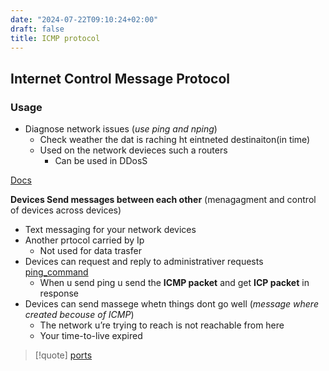 ```yaml
---
date: "2024-07-22T09:10:24+02:00"
draft: false
title: ICMP protocol
---
```


## Internet Control Message Protocol

### Usage

-   Diagnose network issues (*use ping and nping*)
    -   Check weather the dat is raching ht eintneted destinaiton(in
        time)
    -   Used on the network devieces such a routers
        -   Can be used in DDosS

[Docs](%22https://www.cloudflare.com/learning/ddos/glossary/internet-control-message-protocol-icmp/%22)

**Devices Send messages between each other** (menagagment and control of
devices across devices)

-   Text messaging for your network devices
-   Another prtocol carried by Ip
    -   Not used for data trasfer
-   Devices can request and reply to administrativer requests
    [ping_command](/Notes/posts/ping_command)
    -   When u send ping u send the **ICMP packet** and get **ICP
        packet** in response
-   Devices can send massege whetn things dont go well (*message where
    created becouse of ICMP*)
    -   The network u’re trying to reach is not reachable from here
    -   Your time-to-live expired

> \[!quote\] [ports](/Notes/posts/ports/ports)
